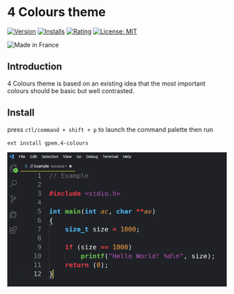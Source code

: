 # 4 Colours theme

[![Version](https://vsmarketplacebadge.apphb.com/version/gpem.4-colours.svg)](https://marketplace.visualstudio.com/items?itemName=gpem.4-colours)  [![Installs](https://vsmarketplacebadge.apphb.com/installs/gpem.4-colours.svg)](https://marketplace.visualstudio.com/items?itemName=gpem.4-colours)  [![Rating](https://vsmarketplacebadge.apphb.com/rating/gpem.4-colours.svg)](https://marketplace.visualstudio.com/items?itemName=gpem.4-colours)  [![License: MIT](https://img.shields.io/badge/License-MIT-yellow.svg)](https://opensource.org/licenses/MIT)

![Made in France](https://img.shields.io/badge/made%20in-France-008751.svg)


## Introduction
4 Colours theme is based on an existing idea that the most important colours should be basic but well contrasted.

## Install

press `ctl/command + shift + p` to launch the command palette then run
```
ext install gpem.4-colours
```

![theme screenshot](https://github.com/Germain-Gadel/4-colours/raw/master/images/example.png)